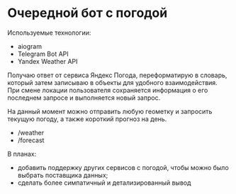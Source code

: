 # Очередной бот с погодой
Используемые технологии:
- aiogram
- Telegram Bot API
- Yandex Weather API

Получаю ответ от сервиса Яндекс Погода, переформатирую в словарь, который затем записываю в объекты для удобного взаимодействия. 
При смене локации пользователя сохраняется информация о его последнем запросе и выполняется новый запрос.

На данный момент можно отправить любую геометку и запросить текущую погоду, а также короткий прогноз на день.
- /weather
- /forecast

В планах: 
- добавить поддержку других сервисов с погодой, чтобы можно было выбрать поставщика данных;
- сделать более симпатичный и детализированный вывод
